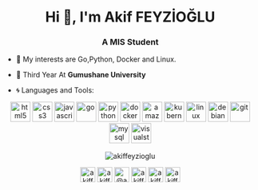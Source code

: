 <h1 align="center">Hi 👋, I'm Akif FEYZİOĞLU</h1>
<h3 align="center">A MIS Student</h3>

- 🔭 My interests are Go,Python, Docker and Linux. 

- 🏫 Third Year At **Gumushane University**

- 🌀 Languages and Tools:

<p align="center"> <img src="https://devicons.github.io/devicon/devicon.git/icons/html5/html5-original-wordmark.svg" alt="html5" width="40" height="40"/> <img src="https://devicons.github.io/devicon/devicon.git/icons/css3/css3-original-wordmark.svg" alt="css3" width="40" height="40"/> <img src="https://devicons.github.io/devicon/devicon.git/icons/javascript/javascript-original.svg" alt="javascript" width="40" height="40"/> <img src="https://devicons.github.io/devicon/devicon.git/icons/go/go-original.svg" alt="go" width="40" height="40"/> <img src="https://devicons.github.io/devicon/devicon.git/icons/python/python-original.svg" alt="python" width="40" height="40"/> <img src="https://devicons.github.io/devicon/devicon.git/icons/docker/docker-original-wordmark.svg" alt="docker" width="40" height="40"/> <img src="https://devicons.github.io/devicon/devicon.git/icons/amazonwebservices/amazonwebservices-original.svg" alt="amazonwebservices" width="40" height="40"/> <img src="https://www.vectorlogo.zone/logos/kubernetes/kubernetes-icon.svg" alt="kubernetes" width="40" height="40"/> <img src="https://devicons.github.io/devicon/devicon.git/icons/linux/linux-original.svg" alt="linux" width="40" height="40"/> <img src="https://devicons.github.io/devicon/devicon.git/icons/debian/debian-original.svg" alt="debian" width="40" height="40"/> <img src="https://www.vectorlogo.zone/logos/git-scm/git-scm-icon.svg" alt="git" width="40" height="40"/> <img src="https://devicons.github.io/devicon/devicon.git/icons/mysql/mysql-original.svg" alt="mysql" width="40" height="40"/> <img src="https://www.vectorlogo.zone/logos/visualstudio_code/visualstudio_code-icon.svg" alt="visualstudio-code" width="40" height="40"/></p>

<p align="center"><img align="center" src="https://github-readme-stats.vercel.app/api?username=akiffeyzioglu&show_icons=true&theme=tokyonight" alt="akiffeyzioglu" /></p>

<p align="center">
<a href="https://twitter.com/akiffeyzioglu" target="blank"><img align="center" src="https://cdn.jsdelivr.net/npm/simple-icons@3.0.1/icons/twitter.svg" alt="akiffeyzioglu" height="30" width="30" /></a>
<a href="https://linkedin.com/in/akiffeyzioglu" target="blank"><img align="center" src="https://cdn.jsdelivr.net/npm/simple-icons@3.0.1/icons/linkedin.svg" alt="akiffeyzioglu" height="30" width="30" /></a>
<a href="https://medium.com/@akiffeyzioglu" target="blank"><img align="center" src="https://cdn.jsdelivr.net/npm/simple-icons@3.0.1/icons/medium.svg" alt="@akiffeyzioglu" height="30" width="30" /></a>
<a href="https://stackoverflow.com/users/12851491/akif-f?tab=profile" target="blank"><img align="center" src="https://cdn.jsdelivr.net/npm/simple-icons@3.0.1/icons/stackoverflow.svg" alt="akiffeyzioglu" height="30" width="30" /></a>
<a href="https://codepen.io/akiffeyzioglu" target="blank"><img align="center" src="https://cdn.jsdelivr.net/npm/simple-icons@3.0.1/icons/codepen.svg" alt="akiffeyzioglu" height="30" width="30" /></a>
<a href="https://dev.to/akiff" target="blank"><img align="center" src="https://cdn.jsdelivr.net/npm/simple-icons@3.0.1/icons/dev-dot-to.svg" alt="akiffeyzioglu" height="30" width="30" /></a>
</p>

